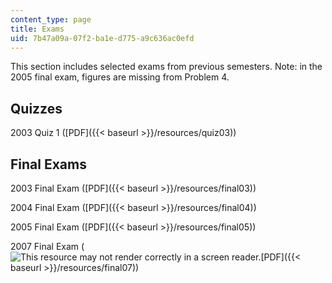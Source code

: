 ```yaml
---
content_type: page
title: Exams
uid: 7b47a09a-07f2-ba1e-d775-a9c636ac0efd
---
```


This section includes selected exams from previous semesters. Note: in the 2005 final exam, figures are missing from Problem 4.

Quizzes
-------

2003 Quiz 1 ([PDF]({{< baseurl >}}/resources/quiz03))

Final Exams
-----------

2003 Final Exam ([PDF]({{< baseurl >}}/resources/final03))

2004 Final Exam ([PDF]({{< baseurl >}}/resources/final04))

2005 Final Exam ([PDF]({{< baseurl >}}/resources/final05))

2007 Final Exam (![This resource may not render correctly in a screen reader.](/images/inacessible.gif)[PDF]({{< baseurl >}}/resources/final07))